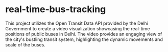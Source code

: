 # real-time-bus-tracking
 This project utilizes the Open Transit Data API provided by the Delhi Government to create a video visualization showcasing the real-time positions of public buses in Delhi. The video provides an engaging view of the city's bustling transit system, highlighting the dynamic movements and scale of the buses.
